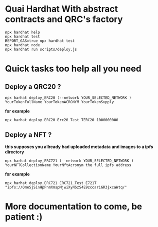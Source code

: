# Quai Hardhat With abstract contracts and QRC's factory

```shell
npx hardhat help
npx hardhat test
REPORT_GAS=true npx hardhat test
npx hardhat node
npx hardhat run scripts/deploy.js
```

# Quick tasks too help all you need

## Deploy a QRC20 ?

```shell
npx harhat deploy_ERC20 (--network YOUR_SELECTED_NETWORK ) YourTokenFullName YourTokenACRONYM YourTokenSupply
```

**for example**

```shell
npx harhat deploy_ERC20 Erc20_Test TERC20 1000000000
```

## Deploy a NFT ?

**this supposes you allready had uploaded metadata and images to a ipfs directory**

```shell
npx harhat deploy_ERC721 (--network YOUR_SELECTED_NETWORK ) YourNFTCollectionName YourNftAcronym the full ipfs address
```

**for example**

```shell
npx harhat deploy_ERC721 ERC721_Test E721T "ipfs://QmeSjSinHpPnmXmspMjwiXyN6zS4E9zccariGR3jxcaWtq/"
```

# More documentation to come, be patient :)
